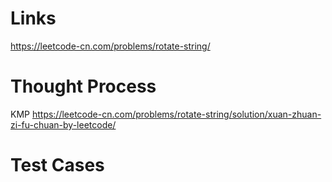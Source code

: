 # Links
https://leetcode-cn.com/problems/rotate-string/

# Thought Process
KMP
https://leetcode-cn.com/problems/rotate-string/solution/xuan-zhuan-zi-fu-chuan-by-leetcode/

# Test Cases

